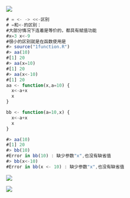 

![](https://gitee.com/hxc8/images7/raw/master/img/202407190022863.jpg)

```javascript
# = <- -> <<-区别
# =和<-的区别：
#大部分情况下连着是等价的，都具有赋值功能
#x=3 x<-9
#很小的区别就是在函数使用是
#> source("1function.R")
#> aa(10)
#[1] 20
#> aa(x=10)
#[1] 20
#> aa(x<-10)
#[1] 20
aa <- function(x,a=10) {
  x<-a+x
  x
}

bb <- function(a=10,x) {
  x<-a+x
  x
}

#> aa(10)
#[1] 20
#> bb(10)
#Error in bb(10) : 缺少参数"x",也没有缺省值
#> bb(x<-10)
#Error in bb(x <- 10) : 缺少参数"x",也没有缺省值

```



![](https://gitee.com/hxc8/images7/raw/master/img/202407190022118.jpg)



![](D:/download/youdaonote-pull-master/data/Technology/R语言/images/3E15C1DC2A994C40A53EE15E24A11160image.png)


